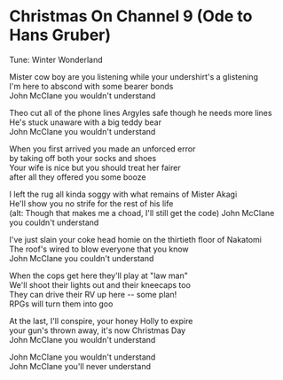 # Christmas On Channel 9 (Ode to Hans Gruber)

Tune: Winter Wonderland

Mister cow boy are you listening 
while your undershirt's a glistening  
I'm here to abscond with some bearer bonds  
John McClane you wouldn't understand  

Theo cut all of the phone lines
Argyles safe though he needs more lines  
He's stuck unaware with a big teddy bear  
John McClane you wouldn't understand  

When you first arrived you made an unforced error  
by taking off both your socks and shoes  
Your wife is nice but you should treat her fairer  
after all they offered you some booze  

I left the rug all kinda soggy 
with what remains of Mister Akagi  
He'll show you no strife for the rest of his life   
(alt: Though that makes me a choad, I'll still get the code)
John McClane you couldn't understand  

I've just slain your coke head homie 
on the thirtieth floor of Nakatomi  
The roof's wired to blow everyone that you know  
John McClane you couldn't understand  

When the cops get here they'll play at "law man"  
We'll shoot their lights out and their kneecaps too  
They can drive their RV up here -- some plan!  
RPGs will turn them into goo  

At the last, I'll conspire, 
your honey Holly to expire  
your gun's thrown away, it's now Christmas Day  
John McClane you wouldn't understand  

John McClane you wouldn't understand  
John McClane you'll never understand  


